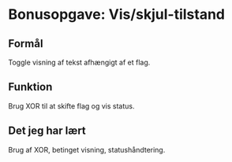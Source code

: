 # Bonusopgave: Vis/skjul-tilstand

## Formål
Toggle visning af tekst afhængigt af et flag.

## Funktion
Brug XOR til at skifte flag og vis status.

## Det jeg har lært
Brug af XOR, betinget visning, statushåndtering.
